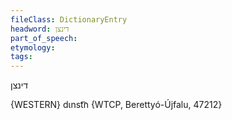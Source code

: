 ```yaml
---
fileClass: DictionaryEntry
headword: דינצן
part_of_speech: 
etymology: 
tags: 
---
```

דינצן

{WESTERN}
dɩnst͡n {WTCP, Berettyó-Újfalu, 47212}
